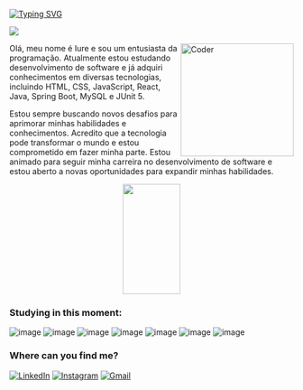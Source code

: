 [![Typing SVG](https://readme-typing-svg.herokuapp.com/?color=000000&size=30&center=true&vCenter=true&width=1000&lines=Hello,+My+name+is+Iure;I'm+from+Brazil;I'm+a+student+Systems+Development;Be+Welcome!+:%29)](https://git.io/typing-svg)


![](https://komarev.com/ghpvc/?username=iure11&style=flat-square)

<img src="https://i.ibb.co/nRxC2v2/programming.png" min-width="250px" max-width="200px" width="200px" align="right" alt="Coder">
<p align="left">
  <p>Olá, meu nome é Iure e sou um entusiasta da programação. Atualmente estou estudando desenvolvimento de software e já adquiri conhecimentos em diversas tecnologias, incluindo HTML, CSS, JavaScript, React, Java, Spring Boot, MySQL e JUnit 5. </p>
  Estou sempre buscando novos desafios para aprimorar minhas habilidades e conhecimentos. Acredito que a tecnologia pode transformar o mundo e estou comprometido em fazer minha parte. Estou animado para seguir minha carreira no desenvolvimento de software e estou aberto a novas oportunidades para  expandir minhas habilidades. </p>
</p>













<div align="center">  

  <img width="45%" height="195px" src="https://github-readme-stats.vercel.app/api/top-langs/?username=iure11&layout=compact&hide_border=true&title_color=FFFFFF&text_color=FFFFFF&bg_color=0d1117" />
</div>

### Studying in this moment:
![image](https://img.shields.io/badge/HTML5-E34F26?style=for-the-badge&logo=html5&logoColor=white)
![image](https://img.shields.io/badge/CSS3-1572B6?style=for-the-badge&logo=css3&logoColor=white)
![image](https://img.shields.io/badge/JavaScript-323330?style=for-the-badge&logo=javascript&logoColor=F7DF1E)
![image](https://img.shields.io/badge/React-20232A?style=for-the-badge&logo=react&logoColor=61DAFB)
![image](https://img.shields.io/badge/Java-ED8B00?style=for-the-badge&logo=java&logoColor=white)
![image](https://img.shields.io/badge/Spring-6DB33F?style=for-the-badge&logo=spring&logoColor=white)
![image](https://img.shields.io/badge/MySQL-00000F?style=for-the-badge&logo=mysql&logoColor=white)

### Where can you find me?
[![LinkedIn](https://img.shields.io/badge/linkedin-%230077B5.svg?style=for-the-badge&logo=linkedin&logoColor=white&link=https://www.linkedin.com/in/iure)](https://www.linkedin.com/in/iure)
  [![Instagram](https://img.shields.io/badge/Instagram-%23E4405F.svg?style=for-the-badge&logo=Instagram&logoColor=white&link=https://www.instagram.com/iamiure)](https://www.instagram.com/iamiure)
  [![Gmail](https://img.shields.io/badge/Gmail-D14836?style=for-the-badge&logo=gmail&logoColor=white&link=mailto:iure.oliveira@estudante.iftm.edu.br)](mailto:iure.oliveira@estudante.iftm.edu.br)
